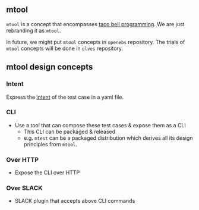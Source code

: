 ## mtool

`mtool` is a concept that encompasses 
[taco bell programming](http://whatis.techtarget.com/definition/Taco-Bell-programming). 
We are just rebranding it as `mtool`.

In future, we might put `mtool` concepts in `openebs` repository. The trials of 
`mtool` concepts will be done in `elves` repository.

## mtool design concepts

### Intent

Express the [intent](intent.md) of the test case in a yaml file.

### CLI

- Use a tool that can compose these test cases & expose them as a CLI
  - This CLI can be packaged & released
  - e.g. `mtest` can be a packaged distribution which derives all its design principles from `mtool`.

### Over HTTP

- Expose the CLI over HTTP

### Over SLACK

- SLACK plugin that accepts above CLI commands
